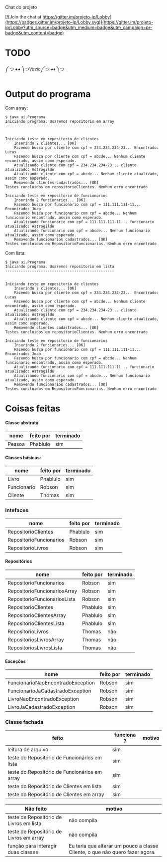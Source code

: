 Chat do projeto

[![Join the chat at https://gitter.im/projeto-ip/Lobby](https://badges.gitter.im/projeto-ip/Lobby.svg)](https://gitter.im/projeto-ip/Lobby?utm_source=badge&utm_medium=badge&utm_campaign=pr-badge&utm_content=badge)

# TODO #

 ༼ つ ◕_◕ ༽つVazio༼ つ ◕_◕ ༽つ

# Output do programa
Com array:
```
$ java ui.Programa
Iniciando programa. Usaremos repositorio em array
-------------------------------------------------


Iniciando teste em repositorio de clientes
	Inserindo 2 clientes... [OK]
	Fazendo busca por cliente com cpf = 234.234.234-23... Encontrado: Lucas
	Fazendo busca por cliente com cpf = abcde... Nenhum cliente encontrado, assim como esperado.
	Atualizando cliente com cpf = 234.234.234-23... cliente atualizado: Astrogildo
	Atualizando cliente com cpf = abcde... Nenhum cliente atualizado, assim como esperado.
	Removendo clientes cadastrados... [OK]
Testes concluidos em repositorioClientes. Nenhum erro encontrado

Iniciando teste em repositorio de funcionarios
	Inserindo 2 funcionarios... [OK]
	Fazendo busca por funcionario com cpf = 111.111.111-11... Encontrado: Joao
	Fazendo busca por funcionario com cpf = abcde... Nenhum funcionario encontrado, assim como esperado.
	Atualizando funcionario com cpf = 111.111.111-11... funcionario atualizado: Astrogildo
	Atualizando funcionario com cpf = abcde... Nenhum funcionario atualizado, assim como esperado.
	Removendo funcionarios cadastrados... [OK]
Testes concluidos em RepositorioFuncionarios. Nenhum erro encontrado
```
Com lista:
```
$ java ui.Programa
Iniciando programa. Usaremos repositorio em lista
-------------------------------------------------


Iniciando teste em repositorio de clientes
	Inserindo 2 clientes... [OK]
	Fazendo busca por cliente com cpf = 234.234.234-23... Encontrado: Lucas
	Fazendo busca por cliente com cpf = abcde... Nenhum cliente encontrado, assim como esperado.
	Atualizando cliente com cpf = 234.234.234-23... cliente atualizado: Astrogildo
	Atualizando cliente com cpf = abcde... Nenhum cliente atualizado, assim como esperado.
	Removendo clientes cadastrados... [OK]
Testes concluidos em repositorioClientes. Nenhum erro encontrado

Iniciando teste em repositorio de funcionarios
	Inserindo 2 funcionarios... [OK]
	Fazendo busca por funcionario com cpf = 111.111.111-11... Encontrado: Joao
	Fazendo busca por funcionario com cpf = abcde... Nenhum funcionario encontrado, assim como esperado.
	Atualizando funcionario com cpf = 111.111.111-11... funcionario atualizado: Astrogildo
	Atualizando funcionario com cpf = abcde... Nenhum funcionario atualizado, assim como esperado.
	Removendo funcionarios cadastrados... [OK]
Testes concluidos em RepositorioFuncionarios. Nenhum erro encontrado
```

# Coisas feitas #

#### Classe abstrata ####

| nome | feito por | terminado
|------|-----------|----------|
| Pessoa | Phablulo | sim

#### Classes básicas: ####

| nome | feito por | terminado
|------|-----------|----------|
| Livro | Phablulo  | sim
| Funcionario | Robson | sim
| Cliente | Thomas | sim


### Intefaces ###

| nome | feito por | terminado
|------|-----------|-----------|
| RepositorioClientes | Phablulo | sim
| RepositorioFuncionarios | Robson | sim
| RepositorioLivros | Robson | sim


#### Repositórios ####

| nome | feito por | terminado |
|------|-----------|-----------|
| RepositorioFuncionarios | Robson | sim
| RepositorioFuncionariosArray | Robson | sim
| RepositorioFuncionariosLista | Robson | sim
| RepositorioClientes | Phablulo | sim
| RepositorioClientesArray | Phablulo | sim
| RepositorioClientesLista | Phablulo | sim
| RepositorioLivros | Thomas | não
| RepositoriosLivrosArray | Thomas | não
| RepositoriosLivrosLista | Thomas | não

#### Exceções ####
| nome | feito por | terminado |
|------|-----------|-----------|
| FuncionarioNaoEncontradoException | Robson | sim
| FuncionarioJaCadastradoException | Robson | sim
| LivroNaoEncontradoException | Robson | sim
| LivroJaCadastradoException | Robson | sim


### Classe fachada ###


| feito | funciona ? | motivo
|-------|------------|---------
| leitura de arquivo | sim |
| teste do Repositório de Funcionários em lista | sim
| teste do Repositório de Funcionários em array | sim
| teste do Repositório de Clientes em lista | sim |
| teste do Repositório de Clientes em array | sim |

| **Não** feito | motivo |
|---------------|--------|
| teste de Repositório de Livros em lista | não compila
| teste de Repositório de Livros em array | não compila
| função para interagir duas classes | Eu teria que alterar um pouco a classe Cliente, o que não quero fazer agora.
